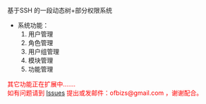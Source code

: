 基于SSH 的一段动态树+部分权限系统
  * 系统功能：
    1. 用户管理
    1. 角色管理
    1. 用户组管理
    1. 模块管理
    1. 功能管理

<font color='red'>
其它功能正在扩展中.......<br>
</font>

<font color='red'>
如有问题请到 <a href='http://code.google.com/p/ueyeprojects/issues/list'>Issues</a> 提出或发邮件：ofbizs@gmail.com ，谢谢配合。 </font>